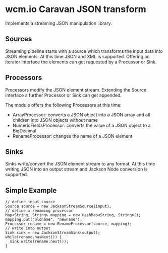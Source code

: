 wcm.io Caravan JSON transform
=============================

Implements a streaming JSON manipulation library.


Sources
-------

Streaming pipeline starts with a source which transforms the input data into JSON elements. At this time JSON and XML is supported. Offering an iterator interface the elements can get requested by a Processor or Sink.


Processors
----------
Processors modify the JSON element stream. Extending the Source interface a further Processor or Sink can get appended.

The module offers the following Processors at this time:

* ArrayProcessor: converts a JSON object into a JSON array and all children into JSON objects without name
* NumericFieldsProcessor: converts the value of a JSON object to a BigDecimal
* RenameProcessor: changes the name of a JSON element


Sinks
-----
Sinks write/convert the JSON element stream to any format. At this time writing JSON into an output stream and Jackson Node conversion is supported.


Simple Example
--------------

	// define input source
	Source source = new JacksonStreamSource(input);
	// define a renaming processor
	Map<String, String> mapping = new HashMap<String, String>();
	mapping.put("oldname", "newname");
	Processor rename = new RenameProcessor(source, mapping);
	// write into output
	Sink sink = new JacksonStreamSink(output);	
	while(rename.hasNext()) {
	  sink.write(rename.next());
	}
